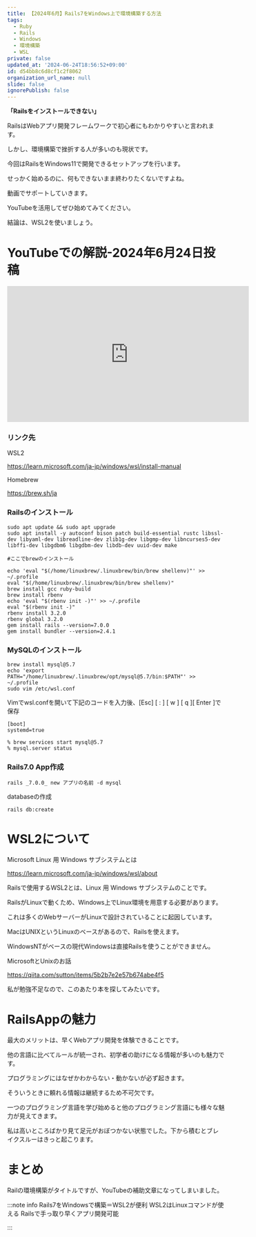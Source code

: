 ```yaml
---
title: 【2024年6月】Rails7をWindows上で環境構築する方法
tags:
  - Ruby
  - Rails
  - Windows
  - 環境構築
  - WSL
private: false
updated_at: '2024-06-24T18:56:52+09:00'
id: d54bb8c6d8cf1c2f8062
organization_url_name: null
slide: false
ignorePublish: false
---
```


<b>「Railsをインストールできない」</b>

RailsはWebアプリ開発フレームワークで初心者にもわかりやすいと言われます。

しかし、環境構築で挫折する人が多いのも現状です。

今回はRailsをWindows11で開発できるセットアップを行います。

せっかく始めるのに、何もできないまま終わりたくないですよね。

動画でサポートしていきます。

YouTubeを活用してぜひ始めてみてください。

結論は、WSL2を使いましょう。


# YouTubeでの解説-2024年6月24日投稿

<iframe width="560" height="315" src="https://www.youtube.com/embed/6BinBlsg2kE?si=oh9-3xVK2o8wXIcR" title="YouTube video player" frameborder="0" allow="accelerometer; autoplay; clipboard-write; encrypted-media; gyroscope; picture-in-picture; web-share" referrerpolicy="strict-origin-when-cross-origin" allowfullscreen></iframe>

### リンク先

WSL2

https://learn.microsoft.com/ja-jp/windows/wsl/install-manual

Homebrew

https://brew.sh/ja

### Railsのインストール
```
sudo apt update && sudo apt upgrade
sudo apt install -y autoconf bison patch build-essential rustc libssl-dev libyaml-dev libreadline-dev zlib1g-dev libgmp-dev libncurses5-dev libffi-dev libgdbm6 libgdbm-dev libdb-dev uuid-dev make

#ここでbrewのインストール

echo 'eval "$(/home/linuxbrew/.linuxbrew/bin/brew shellenv)"' >> ~/.profile
eval "$(/home/linuxbrew/.linuxbrew/bin/brew shellenv)"
brew install gcc ruby-build
brew install rbenv
echo 'eval "$(rbenv init -)"' >> ~/.profile
eval "$(rbenv init -)"
rbenv install 3.2.0
rbenv global 3.2.0
gem install rails --version=7.0.0
gem install bundler --version=2.4.1
```

### MySQLのインストール
```
brew install mysql@5.7
echo 'export PATH="/home/linuxbrew/.linuxbrew/opt/mysql@5.7/bin:$PATH"' >> ~/.profile
sudo vim /etc/wsl.conf
```
Vimでwsl.confを開いて下記のコードを入力後、[Esc] [ : ] [ w ] [ q ][ Enter ]で保存
```
[boot]
systemd=true
```
```
% brew services start mysql@5.7
% mysql.server status
```
### Rails7.0 App作成
```
rails _7.0.0_ new アプリの名前 -d mysql
```
databaseの作成
```
rails db:create
```


# WSL2について

Microsoft Linux 用 Windows サブシステムとは

https://learn.microsoft.com/ja-jp/windows/wsl/about

Railsで使用するWSL2とは、Linux 用 Windows サブシステムのことです。

RailsがLinuxで動くため、Windows上でLinux環境を用意する必要があります。

これは多くのWebサーバーがLinuxで設計されていることに起因しています。


MacはUNIXというLinuxのベースがあるので、Railsを使えます。

WindowsNTがベースの現代Windowsは直接Railsを使うことができません。

MicrosoftとUnixのお話

https://qiita.com/sutton/items/5b2b7e2e57b674abe4f5

私が勉強不足なので、このあたり本を探してみたいです。

# RailsAppの魅力

最大のメリットは、早くWebアプリ開発を体験できることです。

他の言語に比べてルールが統一され、初学者の助けになる情報が多いのも魅力です。


プログラミングにはなぜかわからない・動かないが必ず起きます。

そういうときに頼れる情報は継続するため不可欠です。

一つのプログラミング言語を学び始めると他のプログラミング言語にも様々な魅力が見えてきます。

私は高いところばかり見て足元がおぼつかない状態でした。下から積むとブレイクスルーはきっと起こります。

# まとめ

Railの環境構築がタイトルですが、YouTubeの補助文章になってしまいました。

:::note info
Rails7をWindowsで構築＝WSL2が便利
WSL2はLinuxコマンドが使える
Railsで手っ取り早くアプリ開発可能

:::
